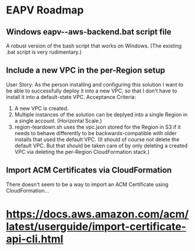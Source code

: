 # EAPV Roadmap

## Windows eapv-<Region Code>-aws-backend.bat script file

A robust version of the bash script that works on Windows.  (The existing .bat script is very rudimentary.)

## Include a new VPC in the per-Region setup

User Story: As the person installing and configuring this solution I want to be able to successfully deploy it into a new VPC, so that I don't have to install it into a default-state VPC. 
Acceptance Criteria:
1. A new VPC is created.
2. Multiple instances of the solution can be deplyed into a single Region in a single account.  (Horizontal Scale.)
3. region-teardown.sh uses the vpc.json stored for the Region in S3 if it needs to behave differently to be backwards-compatible with older installs that used the default VPC.  (It should of course not delete the default VPC.  But that should be taken care of by only deleting a created VPC via deleting the per-Region CloudFormation stack.)

## Import ACM Certificates via CloudFormation

There doesn't seem to be a way to import an ACM Certificate using CloudFormation...
# https://docs.aws.amazon.com/acm/latest/userguide/import-certificate-api-cli.html
